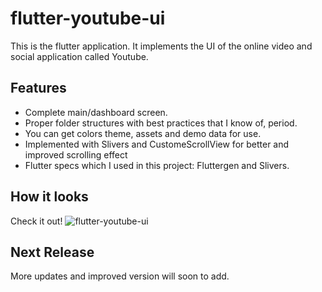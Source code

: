 # flutter-youtube-ui

This is the flutter application. It implements the UI of the online video and social application called Youtube.

## Features

- Complete main/dashboard screen.
- Proper folder structures with best practices that I know of, period.
- You can get colors theme, assets and demo data for use.
- Implemented with Slivers and CustomeScrollView for better and improved scrolling effect
- Flutter specs which I used in this project: Fluttergen and Slivers.

## How it looks

Check it out!
![flutter-youtube-ui](https://github.com/Insha-Siddiquii/flutter-youtube-ui/blob/master/youtube.gif)

## Next Release

More updates and improved version will soon to add.
